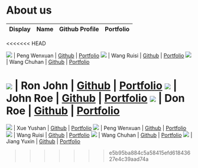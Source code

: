 # About us

Display | Name | Github Profile | Portfolio 
--------|:----:|:--------------:|:---------:
<<<<<<< HEAD

![](https://via.placeholder.com/100.png?text=Photo) | Peng Wenxuan | [Github](https://github.com/) | [Portfolio](docs/team/johndoe.md)
![](https://via.placeholder.com/100.png?text=Photo) | Wang Ruisi | [Github](https://github.com/oneScotch) | [Portfolio](docs/team/johndoe.md)
![](https://via.placeholder.com/100.png?text=Photo) | Wang Chuhan | [Github](https://github.com/) | [Portfolio](docs/team/johndoe.md)

![](https://via.placeholder.com/100.png?text=Photo) | Ron John | [Github](https://github.com/) | [Portfolio](docs/team/johndoe.md)
![](https://via.placeholder.com/100.png?text=Photo) | John Roe | [Github](https://github.com/) | [Portfolio](docs/team/johndoe.md)
![](https://via.placeholder.com/100.png?text=Photo) | Don Roe | [Github](https://github.com/) | [Portfolio](docs/team/johndoe.md)
=======
![](https://via.placeholder.com/100.png?text=Photo) | Xue Yushan | [Github](https://github.com/) | [Portfolio](docs/team/johndoe.md)
![](https://via.placeholder.com/100.png?text=Photo) | Peng Wenxuan | [Github](https://github.com/) | [Portfolio](docs/team/johndoe.md)
![](https://via.placeholder.com/100.png?text=Photo) | Wang Ruisi | [Github](https://github.com/oneScotch) | [Portfolio](docs/team/johndoe.md)
![](https://via.placeholder.com/100.png?text=Photo) | Wang Chuhan | [Github](https://github.com/) | [Portfolio](docs/team/johndoe.md)
![](https://avatars.githubusercontent.com/u/73170270?v=4) | Jiang Yuxin | [Github](https://github.com/Yuxinn-J) | [Portfolio](docs/team/johndoe.md)
>>>>>>> e5b95ba884c5a58415efd61843627e4c39aad74a
